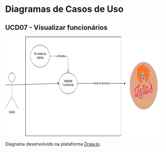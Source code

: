 # Diagramas de Casos de Uso

## UCD07 - Visualizar funcionários
<div class="toolgrid">
	<div>
        <img height="320px" src="../../../../img/diagramas-casos-uso/diagramas-v1/uc07.png"> 
    </div>
</div>
<p align="justify">Diagrama desenvolvido na plataforma <a href = "https://app.diagrams.net/">Draw.io</a>.</p>